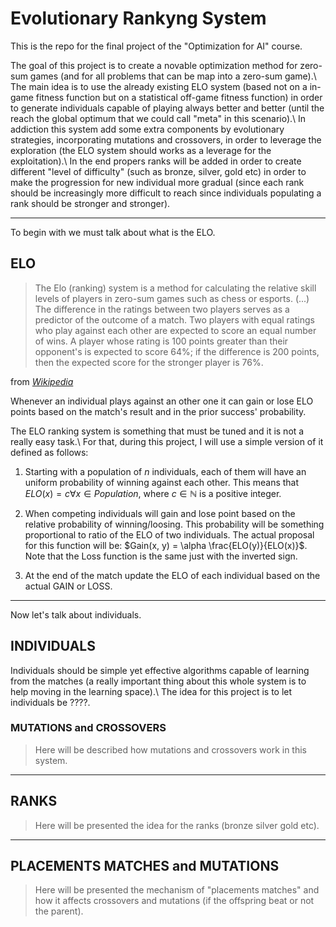 # Evolutionary Rankyng System

This is the repo for the final project of the "Optimization for AI" course.

The goal of this project is to create a novable optimization method for zero-sum games (and for all problems that can be map into a zero-sum game).\\
The main idea is to use the already existing ELO system (based not on a in-game fitness function but on a statistical off-game fitness function) in order to generate individuals capable of playing always better and better (until the reach the global optimum that we could call "meta" in this scenario).\\
In addiction this system add some extra components by evolutionary strategies, incorporating mutations and crossovers, in order to leverage the exploration (the ELO system should works as a leverage for the exploitation).\\
In the end propers ranks will be added in order to create different "level of difficulty" (such as bronze, silver, gold etc) in order to make the progression for new individual more gradual (since each rank should be increasingly more difficult to reach since individuals populating a rank should be stronger and stronger).

---

To begin with we must talk about what is the ELO.

## ELO

> The Elo (ranking) system is a method for calculating the relative skill levels of players in zero-sum games such as chess or esports. (...) The difference in the ratings between two players serves as a predictor of the outcome of a match. Two players with equal ratings who play against each other are expected to score an equal number of wins. A player whose rating is 100 points greater than their opponent's is expected to score 64%; if the difference is 200 points, then the expected score for the stronger player is 76%.

from [*Wikipedia*](https://en.wikipedia.org/wiki/Elo_rating_system)

Whenever an individual plays against an other one it can gain or lose ELO points based on the match's result and in the prior success' probability.

The ELO ranking system is something that must be tuned and it is not a really easy task.\\
For that, during this project, I will use a simple version of it defined as follows:

1. Starting with a population of $n$ individuals, each of them will have an uniform probability of winning against each other. This means that $ELO(x) = c \forall x \in Population$, where $c \in \mathbb{N}$ is a positive integer.

2. When competing individuals will gain and lose point based on the relative probability of winning/loosing. This probability will be something proportional to ratio of the ELO of two individuals. The actual proposal for this function will be: $Gain(x, y) = \alpha \frac{ELO(y)}{ELO(x)}$. Note that the Loss function is the same just with the inverted sign.

3. At the end of the match update the ELO of each individual based on the actual GAIN or LOSS.

---

Now let's talk about individuals.

## INDIVIDUALS

Individuals should be simple yet effective algorithms capable of learning from the matches (a really important thing about this whole system is to help moving in the learning space).\\
The idea for this project is to let individuals be ????.

### MUTATIONS and CROSSOVERS

> Here will be described how mutations and crossovers work in this system.

---

## RANKS

> Here will be presented the idea for the ranks (bronze silver gold etc).

---

## PLACEMENTS MATCHES and MUTATIONS

> Here will be presented the mechanism of "placements matches" and how it affects crossovers and mutations (if the offspring beat or not the parent).